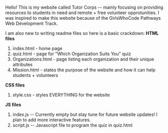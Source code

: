 Hello! This is my website called Tutor Corps -- mainly focusing on providing resources to students in need and remote + free volunteer opprotunities. I was inspired to make this website because of the GirlsWhoCode Pathways Web Development Track.


I am also new to writing readme files so here is a basic crackdown: 
**HTML files**
1) index.html - home page
2) quiz.html - page for "Which Organization Suits You" quiz 
3) Organizations.html - page listing each organization and their unique attributes
4) Mission.html - states the purpose of the website and how it can help students + volunteers 

**CSS files**
1) style.css - styles EVERYTHING for the website 

**JS files**
1) index.js -- Currently empty but stay tune for future website updates! I plan to add more interactive features. 
2) script.js -- Javascript file to program the quiz in quiz.html
